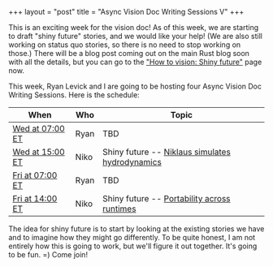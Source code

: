 +++
layout = "post"
title = "Async Vision Doc Writing Sessions V"
+++

This is an exciting week for the vision doc! As of this week, we are starting to
draft "shiny future" stories, and we would like your help! (We are also still
working on status quo stories, so there is no need to stop working on those.)
There will be a blog post coming out on the main Rust blog soon with all the
details, but you can go to the ["How to vision: Shiny future"] page now.

This week, Ryan Levick and I are going to be hosting four Async
Vision Doc Writing Sessions. Here is the schedule:

| When              | Who  | Topic                                             |
|-------------------|------|---------------------------------------------------|
| [Wed at 07:00 ET] | Ryan | TBD                                               |
| [Wed at 15:00 ET] | Niko | Shiny future -- [Niklaus simulates hydrodynamics] |
| [Fri at 07:00 ET] | Ryan | TBD                                               |
| [Fri at 14:00 ET] | Niko | Shiny future -- [Portability across runtimes]     |

The idea for shiny future is to start by looking at the existing stories we 
have and to imagine how they might go differently. To be quite honest,
I am not entirely how this is going to work, but we'll figure it out together.
It's going to be fun. =) Come join!

[Portability across runtimes]: https://github.com/rust-lang/wg-async-foundations/issues/45
["How to vision: Shiny future"]: https://rust-lang.github.io/wg-async-foundations/vision/how_to_vision/shiny_future.html
[Niklaus simulates hydrodynamics]: https://rust-lang.github.io/wg-async-foundations/vision/status_quo/niklaus_simulates_hydrodynamics.html
[Wed at 07:00 ET]: https://everytimezone.com/s/a0929910
[Wed at 15:00 ET]: https://everytimezone.com/s/c8bf3225
[Fri at 07:00 ET]: https://everytimezone.com/s/a919950c
[Fri at 14:00 ET]: https://everytimezone.com/s/7db78195